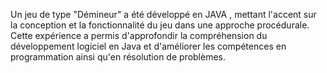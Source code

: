 Un jeu de type "Démineur" a été développé en JAVA , mettant l'accent sur la conception et la fonctionnalité du jeu dans une approche procédurale. Cette expérience a permis d'approfondir la compréhension du développement logiciel en Java et d'améliorer les compétences en programmation ainsi qu'en résolution de problèmes.
